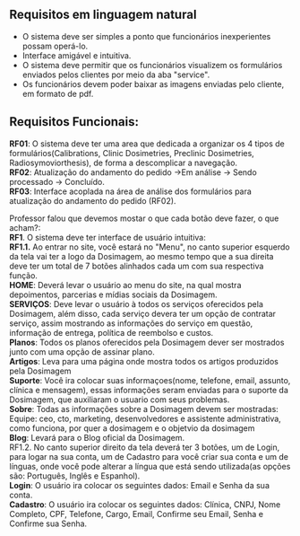 ## Requisitos em linguagem natural
- O sistema deve ser simples a ponto que funcionários inexperientes possam operá-lo.
- Interface amigável e intuitiva.
- O sistema deve permitir que os funcionários visualizem os formulários enviados pelos clientes por meio da aba "service".
- Os funcionários devem poder baixar as imagens enviadas pelo cliente, em formato de pdf.
## Requisitos Funcionais:
**RF01**: O sistema deve ter uma area que dedicada a organizar os 4 tipos de formulários(Calibrations, Clinic Dosimetries, Preclinic Dosimetries, Radiosymoviorthesis), de forma a descomplicar a navegação. <br>
**RF02**: Atualização do andamento do pedido ->Em análise -> Sendo processado -> Concluído. <br>
**RF03**: Interface acoplada na área de análise dos formulários para atualização do andamento do pedido (RF02).


Professor falou que devemos mostar o que cada botão deve fazer, o que acham?: <br>
 **RF1**. O sistema deve ter interface de usuário intuitiva:<br>
 **RF1.1.** Ao entrar no site, você estará no "Menu", no canto superior esquerdo da tela vai ter a logo da Dosimagem, ao mesmo tempo que a sua direita deve ter um total de 7 botões alinhados cada um com sua respectiva função.<br>
         **HOME**: Deverá levar o usuário ao menu do site, na qual mostra depoimentos, parcerias e mídias sociais da Dosimagem.<br>
         **SERVIÇOS**: Deve levar o usuário à todos os serviços oferecidos pela Dosimagem, além disso, cada serviço devera ter um opção de contratar serviço, assim mostrando as informações do serviço em questão, informação de entrega, política de reembolso e custos.<br>
         **Planos**: Todos os planos oferecidos pela Dosimagem dever ser mostrados junto com uma opção de assinar plano.<br>
         **Artigos**: Leva para uma página onde mostra todos os artigos produzidos pela Dosimagem<br>
         **Suporte**: Você ira colocar suas informaçoes(nome, telefone, email, assunto, clínica e mensagem), essas informações seram enviadas para o suporte da Dosimagem, que auxiliaram o usuario com seus problemas.<br>
         **Sobre**: Todas as informações sobre a Dosimagem devem ser mostradas: Equipe: ceo, cto, marketing, desenvolvedores e assistente administrativa, como funciona, por quer a dosimagem e o objetvio da dosimagem<br>
         **Blog**: Levará para o Blog oficial da Dosimagem.<br>
      RF1.2. No canto superior direito da tela deverá ter 3 botões, um de Login, para logar na sua conta, um de Cadastro para você criar sua conta e um de línguas, onde você pode alterar a língua que está sendo utilizada(as opções são: Português, Inglês e Espanhol).<br>
         **Login**: O usuário ira colocar os seguintes dados: Email e Senha da sua conta.<br>
         **Cadastro**: O usuário ira colocar os seguintes dados: Clínica, CNPJ, Nome Completo, CPF, Telefone, Cargo, Email, Confirme seu Email, Senha e Confirme sua Senha. 

